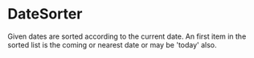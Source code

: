 DateSorter
==========

Given dates are sorted according to the current date. An first item in the sorted list is the coming or nearest date or may be 'today' also.

